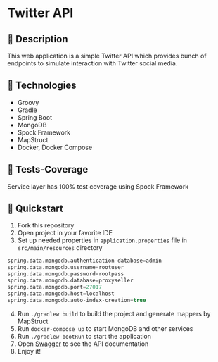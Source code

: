 # Twitter API

## 📌 Description
This web application is a simple Twitter API 
which provides bunch of endpoints to simulate interaction with Twitter social media.

## 📌 Technologies
* Groovy
* Gradle
* Spring Boot
* MongoDB
* Spock Framework
* MapStruct
* Docker, Docker Compose

## 📌 Tests-Coverage
Service layer has 100% test coverage using Spock Framework

## 🚀 Quickstart
1. Fork this repository
2. Open project in your favorite IDE
3. Set up needed properties in `application.properties` file in `src/main/resources` directory
``` groovy
spring.data.mongodb.authentication-database=admin
spring.data.mongodb.username=rootuser
spring.data.mongodb.password=rootpass
spring.data.mongodb.database=proxyseller
spring.data.mongodb.port=27017
spring.data.mongodb.host=localhost
spring.data.mongodb.auto-index-creation=true
```
4. Run `./gradlew build` to build the project and generate mappers by MapStruct
5. Run `docker-compose up` to start MongoDB and other services
6. Run `./gradlew bootRun` to start the application
7. Open [Swagger](http://localhost:8080/swagger-ui/index.html) to see the API documentation
8. Enjoy it!
